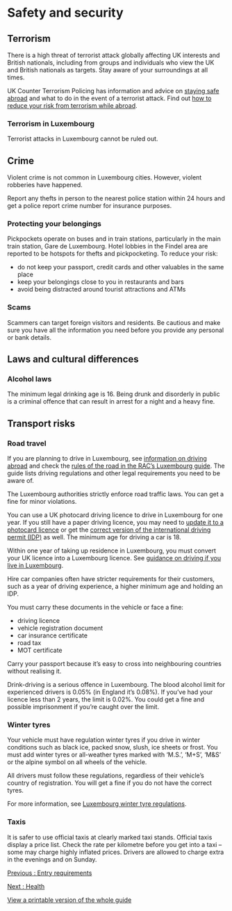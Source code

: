 # Safety and security

## Terrorism

There is a high threat of terrorist attack globally affecting UK interests and British nationals, including from groups and individuals who view the UK and British nationals as targets. Stay aware of your surroundings at all times.

UK Counter Terrorism Policing has information and advice on [staying safe abroad](https://www.counterterrorism.police.uk/safetyadvice/) and what to do in the event of a terrorist attack. Find out [how to reduce your risk from terrorism while abroad](https://www.gov.uk/guidance/reduce-your-risk-from-terrorism-while-abroad).

### Terrorism in Luxembourg

Terrorist attacks in Luxembourg cannot be ruled out.

## Crime

Violent crime is not common in Luxembourg cities. However, violent robberies have happened.

Report any thefts in person to the nearest police station within 24 hours and get a police report crime number for insurance purposes.

### Protecting your belongings

Pickpockets operate on buses and in train stations, particularly in the main train station, Gare de Luxembourg. Hotel lobbies in the Findel area are reported to be hotspots for thefts and pickpocketing. To reduce your risk:

* do not keep your passport, credit cards and other valuables in the same place
* keep your belongings close to you in restaurants and bars
* avoid being distracted around tourist attractions and ATMs

### Scams

Scammers can target foreign visitors and residents. Be cautious and make sure you have all the information you need before you provide any personal or bank details.

## Laws and cultural differences

### Alcohol laws

The minimum legal drinking age is 16. Being drunk and disorderly in public is a criminal offence that can result in arrest for a night and a heavy fine.

## Transport risks

### Road travel

If you are planning to drive in Luxembourg, see [information on driving abroad](https://www.gov.uk/driving-abroad) and check the [rules of the road in the RAC’s Luxembourg guide](http://www.rac.co.uk/driving-abroad/luxembourg). The guide lists driving regulations and other legal requirements you need to be aware of.

The Luxembourg authorities strictly enforce road traffic laws. You can get a fine for minor violations.

You can use a UK photocard driving licence to drive in Luxembourg for one year. If you still have a paper driving licence, you may need to [update it to a photocard licence](https://www.gov.uk/exchange-paper-driving-licence) or get the [correct version of the international driving permit (IDP)](https://www.gov.uk/driving-abroad/international-driving-permit) as well. The minimum age for driving a car is 18.

Within one year of taking up residence in Luxembourg, you must convert your UK licence into a Luxembourg licence. See [guidance on driving if you live in Luxembourg](https://www.gov.uk/guidance/living-in-luxembourg#driving-in-luxembourg).

Hire car companies often have stricter requirements for their customers, such as a year of driving experience, a higher minimum age and holding an IDP.

You must carry these documents in the vehicle or face a fine:

* driving licence
* vehicle registration document
* car insurance certificate
* road tax
* MOT certificate

Carry your passport because it’s easy to cross into neighbouring countries without realising it.

Drink-driving is a serious offence in Luxembourg. The blood alcohol limit for experienced drivers is 0.05% (in England it’s 0.08%). If you’ve had your licence less than 2 years, the limit is 0.02%. You could get a fine and possible imprisonment if you’re caught over the limit.

### Winter tyres

Your vehicle must have regulation winter tyres if you drive in winter conditions such as black ice, packed snow, slush, ice sheets or frost. You must add winter tyres or all-weather tyres marked with ‘M.S.’, ‘M+S’, ‘M&S’ or the alpine symbol on all wheels of the vehicle.

All drivers must follow these regulations, regardless of their vehicle’s country of registration. You will get a fine if you do not have the correct tyres.

For more information, see [Luxembourg winter tyre regulations](https://guichet.public.lu/en/citoyens/transport/transports-individuels/vehicule-motorise/controle-technique-pneumatiques/pneus-hiver.html).

### Taxis

It is safer to use official taxis at clearly marked taxi stands. Official taxis display a price list. Check the rate per kilometre before you get into a taxi – some may charge highly inflated prices. Drivers are allowed to charge extra in the evenings and on Sunday.

[Previous
:
Entry requirements](/foreign-travel-advice/luxembourg/entry-requirements)

[Next
:
Health](/foreign-travel-advice/luxembourg/health)

[View a printable version of the whole guide](/foreign-travel-advice/luxembourg/print)